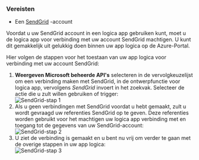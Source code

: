 ### <a name="prerequisites"></a>Vereisten
- Een [SendGrid](https://www.SendGrid.com/) -account 

Voordat u uw SendGrid account in een logica app gebruiken kunt, moet u de logica app voor verbinding met uw account SendGrid machtigen. U kunt dit gemakkelijk uit gelukkig doen binnen uw app logica op de Azure-Portal. 

Hier volgen de stappen voor het toestaan van uw app logica voor verbinding met uw account SendGrid:

1. **Weergeven Microsoft beheerde API's** selecteren in de vervolgkeuzelijst om een verbinding maken met SendGrid, in de ontwerpfunctie voor logica app, vervolgens *SendGrid* invoert in het zoekvak. Selecteer de actie die u zult willen gebruiken of trigger:  
  ![SendGrid-stap 1](./media/connectors-create-api-sendgrid/sendgrid-1.png)
2. Als u geen verbindingen met SendGrid voordat u hebt gemaakt, zult u wordt gevraagd uw referenties SendGrid op te geven. Deze referenties worden gebruikt voor het machtigen uw logica app verbinding met en toegang tot de gegevens van uw SendGrid-account:  
  ![SendGrid-stap 2](./media/connectors-create-api-sendgrid/sendgrid-2.png)
3. U ziet de verbinding is gemaakt en u bent nu vrij om verder te gaan met de overige stappen in uw app logica:  
  ![SendGrid-stap 3](./media/connectors-create-api-sendgrid/sendgrid-3.png)   
